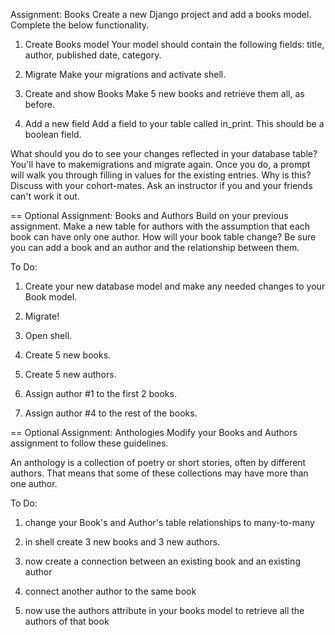 Assignment: Books
Create a new Django project and add a books model. Complete the below functionality.

1. Create Books model
Your model should contain the following fields: title, author, published date, category.

2. Migrate
Make your migrations and activate shell.

3. Create and show Books
Make 5 new books and retrieve them all, as before.

4. Add a new field
Add a field to your table called in_print. This should be a boolean field.

What should you do to see your changes reflected in your database table? You'll have to makemigrations and migrate again. Once you do, a prompt will walk you through filling in values for the existing entries. Why is this? Discuss with your cohort-mates. Ask an instructor if you and your friends can't work it out.

==
Optional Assignment: Books and Authors
Build on your previous assignment. Make a new table for authors with the assumption that each book can have only one author. How will your book table change? Be sure you can add a book and an author and the relationship between them.

To Do:
1. Create your new database model and make any needed changes to your Book model.

2. Migrate!

3. Open shell.

4. Create 5 new books.

5. Create 5 new authors.

6. Assign author #1 to the first 2 books.

7. Assign author #4 to the rest of the books.

==
Optional Assignment: Anthologies
Modify your Books and Authors assignment to follow these guidelines.

An anthology is a collection of poetry or short stories, often by different authors. That means that some of these collections may have more than one author.

To Do:
1. change your Book's and Author's table relationships to many-to-many

2. in shell create 3 new books and 3 new authors.

3. now create a connection between an existing book and an existing author

4. connect another author to the same book

5. now use the authors attribute in your books model to retrieve all the authors of that book